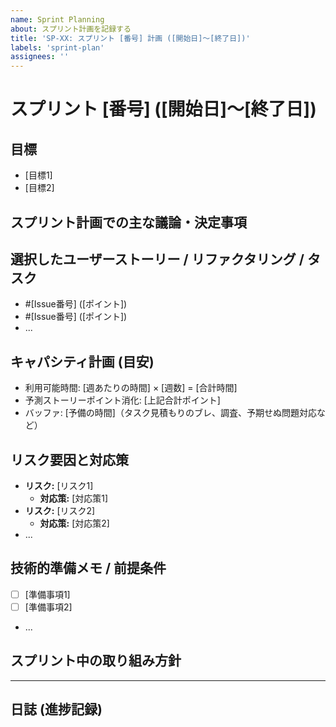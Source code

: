 ```yaml
---
name: Sprint Planning
about: スプリント計画を記録する
title: 'SP-XX: スプリント [番号] 計画 ([開始日]〜[終了日])'
labels: 'sprint-plan'
assignees: ''
---
```


# スプリント [番号] ([開始日]〜[終了日])

## 目標
<!-- このスプリントで達成したい主要なゴールを1〜3個記述 -->
- [目標1]
- [目標2]

## スプリント計画での主な議論・決定事項
<!-- このスプリントを計画するにあたり、特に議論した点や重要な決定事項を記載する -->
<!-- (例)
- XXX機能のスコープについて議論し、YYYは次スプリント以降とすることを決定。
- 技術選定ZZZについて、AAAの理由で採用を決定。
- ユーザーストーリーABCの分割方針を決定。
-->

## 選択したユーザーストーリー / リファクタリング / タスク
<!-- このスプリントで実施するIssueをリストアップ -->
- #[Issue番号] ([ポイント])
- #[Issue番号] ([ポイント])
- ...

## キャパシティ計画 (目安)

- 利用可能時間: [週あたりの時間] × [週数] = [合計時間]
- 予測ストーリーポイント消化: [上記合計ポイント]
- バッファ: [予備の時間]（タスク見積もりのブレ、調査、予期せぬ問題対応など）

## リスク要因と対応策
<!-- このスプリントで想定されるリスクと、考えられる対応策 -->
- **リスク:** [リスク1]
  - **対応策:** [対応策1]
- **リスク:** [リスク2]
  - **対応策:** [対応策2]
- ...

## 技術的準備メモ / 前提条件
<!-- スプリント開始前に確認・準備したこと -->
- [ ] [準備事項1]
- [ ] [準備事項2]
- ...

## スプリント中の取り組み方針
<!-- このスプリントで特に意識すること、進め方の方針など -->

---

## 日誌 (進捗記録)
<!-- このIssueのコメント欄を使って、日々の進捗や発生した問題、決定事項などを記録する -->
<!-- 例:
**YYYY-MM-DD**
- 昨日: #Issue番号 のXXを実装。YYで詰まった。
- 今日: YYの問題を調査。#Issue番号 のZZに着手予定。
- 課題: YYの解決方法が不明。要調査。
-->
